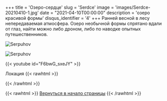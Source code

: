 +++
title = 'Озеро-сердце'
slug = 'Serdce'
image = 'images/Serdce-20210410-1.jpg'
date = "2021-04-10T00:00:00"
description = 'озеро красивой формы'
disqus_identifier = '4'
+++
Ранней весной в лесу непередаваемая атмосфера. Озеро необычной формы спрятано вдали от глаз, найти можно либо дроном, либо по наводке опытных путешественников.

![Serpuhov](/images/Serdce-20210410-2.jpg)

![Serpuhov](/images/Serdce-20210410-3.jpg)

{{< youtube id="F6bwG_sxeJY" >}}

Локация
{{< rawhtml >}}
<script type="text/javascript" charset="utf-8" async src="https://api-maps.yandex.ru/services/constructor/1.0/js/?um=constructor%3Aa3445a07a5e69b7653e813f90cf7cf5269e81df11b501c62a9a666676f8d4aa6&amp;width=417&amp;height=403&amp;lang=ru_RU&amp;scroll=true"></script>
{{< /rawhtml >}}

{{< rawhtml >}}
<a href="#">Вернуться в начало страницы</a>
{{< /rawhtml >}}
